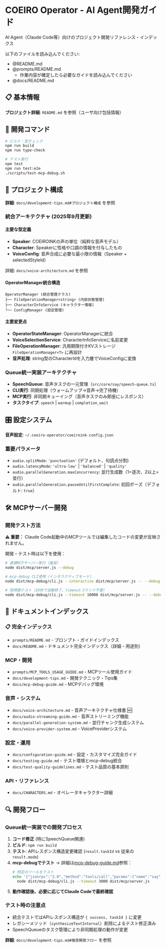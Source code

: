 # COEIRO Operator - AI Agent開発ガイド

AI Agent（Claude Code等）向けのプロジェクト開発リファレンス・インデックス

以下のファイルを読み込んでください:
* @README.md
* @prompts/README.md
  - 作業内容が確定したら必要なガイドを読み込んでください
* @docs/README.md

## 📋 基本情報

**プロジェクト詳細**: `README.md` を参照（ユーザ向け包括情報）

## 🔧 開発コマンド

```bash
# ビルド・型チェック
npm run build
npm run type-check

# テスト実行
npm test
npm run test:e2e
./scripts/test-mcp-debug.sh
```

## 📁 プロジェクト構成

**詳細**: `docs/development-tips.md#プロジェクト構成` を参照

### 統合アーキテクチャ (2025年9月更新)

#### 主要な型定義
- **Speaker**: COEIROINKの声の単位（純粋な音声モデル）
- **Character**: Speakerに性格や口調の情報を付与したもの
- **VoiceConfig**: 音声合成に必要な最小限の情報（Speaker + selectedStyleId）

詳細: `docs/voice-architecture.md` を参照

#### OperatorManager統合構造
```
OperatorManager (統合管理クラス)
├── FileOperationManager<string> (内部状態管理)
├── CharacterInfoService (キャラクター情報)
└── ConfigManager (設定管理)
```

#### 主要変更点
- **OperatorStateManager**: OperatorManagerに統合
- **VoiceSelectionService**: CharacterInfoServiceに名前変更
- **FileOperationManager**: 汎用期限付きKVストレージ `FileOperationManager<T>` に再設計
- **音声処理**: string型のCharacterIdを入力層でVoiceConfigに変換

### Queue統一実装アーキテクチャ

- **SpeechQueue**: 音声タスクの一元管理（`src/core/say/speech-queue.ts`）
- **CLI実行**: 同期処理（ウォームアップ→音声→完了待機）
- **MCP実行**: 非同期キューイング（音声タスクのみ即座にレスポンス）
- **タスクタイプ**: `speech` | `warmup` | `completion_wait`

## 🎛️ 設定システム

**音声設定**: `~/.coeiro-operator/coeiroink-config.json`

### 重要パラメータ

- `audio.splitMode`: `'punctuation'` (デフォルト、句読点分割)
- `audio.latencyMode`: `'ultra-low'` | `'balanced'` | `'quality'`
- `audio.parallelGeneration.maxConcurrency`: 並行生成数（1=逐次、2以上=並行）
- `audio.parallelGeneration.pauseUntilFirstComplete`: 初回ポーズ（デフォルト: `true`）

## 🛠️ MCPサーバー開発

### 開発テスト方法
**⚠️ 重要：** Claude Code起動中のMCPツールでは編集したコードの変更が反映されません。

開発・テスト時は以下を使用：
```bash
# 直接MCPサーバー実行（推奨）
node dist/mcp/server.js --debug

# mcp-debug CLI使用（インタラクティブモード）
node dist/mcp-debug/cli.js --interactive dist/mcp/server.js -- --debug

# 短時間テスト（10秒で自動終了、timeoutコマンド不要）
node dist/mcp-debug/cli.js --timeout 10000 dist/mcp/server.js -- --debug
```


## 📖 ドキュメントインデックス

### 📋 完全インデックス
- `prompts/README.md` - プロンプト・ガイドインデックス
- `docs/README.md` - ドキュメント完全インデックス（詳細・用途別）

### MCP・開発
- `prompts/MCP_TOOLS_USAGE_GUIDE.md` - MCPツール使用ガイド
- `docs/development-tips.md` - 開発テクニック・Tips集
- `docs/mcp-debug-guide.md` - MCPデバッグ環境

### 音声・システム
- `docs/voice-architecture.md` - 音声アーキテクチャ仕様書 🆕
- `docs/audio-streaming-guide.md` - 音声ストリーミング機能
- `docs/parallel-generation-system.md` - 並行チャンク生成システム
- `docs/voice-provider-system.md` - VoiceProviderシステム

### 設定・運用
- `docs/configuration-guide.md` - 設定・カスタマイズ完全ガイド
- `docs/testing-guide.md` - テスト環境とmcp-debug統合
- `docs/test-quality-guidelines.md` - テスト品質の基本原則

### API・リファレンス
- `docs/CHARACTERS.md` - オペレータキャラクター詳細

## 🔍 開発フロー

### Queue統一実装での開発プロセス

1. **コード修正** (特にSpeechQueue関連)
2. **ビルド**: `npm run build`
3. **テスト**: APIレスポンス構造変更確認 (`result.taskId` vs 従来の `result.mode`)
4. **mcp-debugでテスト** → 詳細は[mcp-debug-guide.md](docs/mcp-debug-guide.md)参照：
   ```bash
   # 特定のツールをテスト
   echo '{"jsonrpc":"2.0","method":"tools/call","params":{"name":"say","arguments":{"message":"テスト"}},"id":1}' | \
     node dist/mcp-debug/cli.js --timeout 3000 dist/mcp/server.js
   ```
5. **動作確認後、必要に応じてClaude Codeで最終確認**

### テスト時の注意点
- 統合テストではAPIレスポンス構造が `{ success, taskId }` に変更
- レガシーメソッド（`synthesizeTextInternal`）削除によるテスト修正済み
- SpeechQueueのタスク管理により非同期処理の動作が変更

**詳細**: `docs/development-tips.md#推奨開発フロー` を参照